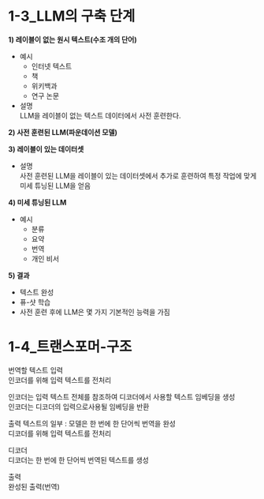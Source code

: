 # 1-3_LLM의 구축 단계

**1) 레이블이 없는 원시 텍스트(수조 개의 단어)**
- 예시
	- 인터넷 텍스트   
	- 책   
	- 위키백과   
	- 연구 논문    
- 설명   
  LLM을 레이블이 없는 텍스트 데이터에서 사전 훈련한다.

**2) 사전 훈련된 LLM(파운데이션 모델)**   

**3) 레이블이 있는 데이터셋**   
- 설명   
사전 훈련된 LLM을 레이블이 있는 데이터셋에서 추가로 훈련하여 특정 작업에 맞게 미세 튜닝된 LLM을 얻음  

**4) 미세 튜닝된 LLM**   
- 예시 
	- 분류   
	- 요약   
	- 번역   
	- 개인 비서   

**5) 결과**
- 텍스트 완성   
- 퓨-샷 학습
- 사전 훈련 후에 LLM은 몇 가지 기본적인 능력을 가짐


# 1-4_트랜스포머-구조

번역할 텍스트 입력   
인코더를 위해 입력 텍스트를 전처리   

인코더는 입력 텍스트 전체를 참조하여 디코더에서 사용할 텍스트 임베딩을 생성   
인코더는 디코더의 입력으로사용될 임베딩을 반환   

출력 텍스트의 일부 : 모델은 한 번에 한 단어씩 번역을 완성   
디코더를 위해 입력 텍스트를 전처리   

디코더   
디코더는 한 번에 한 단어씩 번역된 텍스트를 생성   

출력   
완성된 출력(번역)   


   


